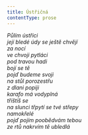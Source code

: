 ```yaml
---
title: Ústřičná
contentType: prose
---
```


_Půlím ústřici  
její bledé údy se ještě chvějí  
za nocí  
ve chvoji pytláci  
pod travou hadi  
bojí se tě  
pojď budeme svoji  
na stůl porozestřu  
z dlani popiji  
karafo má vodyplná  
tříštíš se  
na slunci třpytí se tvé střepy  
namokřelé  
pojď pojím poobědvám tebou  
ze rtů nakrvím tě ubledlá_
